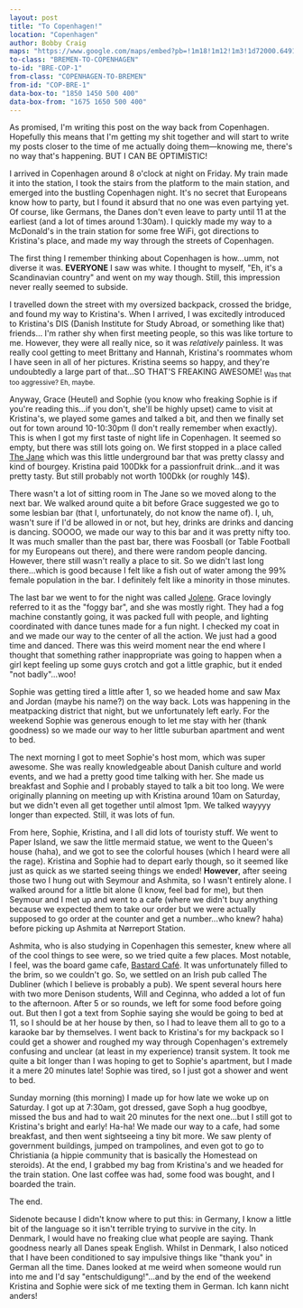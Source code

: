 ```yaml
---
layout: post
title: "To Copenhagen!"
location: "Copenhagen"
author: Bobby Craig
maps: "https://www.google.com/maps/embed?pb=!1m18!1m12!1m3!1d72000.64910963662!2d12.490799519046782!3d55.67124741358487!2m3!1f0!2f0!3f0!3m2!1i1024!2i768!4f13.1!3m3!1m2!1s0x4652533c5c803d23%3A0x4dd7edde69467b8!2sCopenhagen%2C+Denmark!5e0!3m2!1sen!2sus!4v1487516830943"
to-class: "BREMEN-TO-COPENHAGEN"
to-id: "BRE-COP-1"
from-class: "COPENHAGEN-TO-BREMEN"
from-id: "COP-BRE-1"
data-box-to: "1850 1450 500 400"
data-box-from: "1675 1650 500 400"
---
```


<div class="{{ page.to-class }}" data-from="{% if page.data-box-from %}{{ page.data-box-from }}{% endif %}" data-to="{% if page.data-box-to %}{{ page.data-box-to }}{% endif %}">
<p>As promised, I'm writing this post on the way back from Copenhagen. Hopefully this means that I'm getting my shit together and will start to write my posts closer to the time of me actually doing them&mdash;knowing me, there's no way that's happening. BUT I CAN BE OPTIMISTIC!</p>

<p>I arrived in Copenhagen around 8 o'clock at night on Friday. My train made it into the station, I took the stairs from the platform to the main station, and emerged into the bustling Copenhagen night. It's no secret that Europeans know how to party, but I found it absurd that no one was even partying yet. Of course, like Germans, the Danes don't even leave to party until 11 at the earliest (and a lot of times around 1:30am). I quickly made my way to a McDonald's in the train station for some free WiFi, got directions to Kristina's place, and made my way through the streets of Copenhagen.</p>

<p>The first thing I remember thinking about Copenhagen is how...umm, not diverse it was. <strong>EVERYONE</strong> I saw was white. I thought to myself, "Eh, it's a Scandinavian country" and went on my way though. Still, this impression never really seemed to subside.</p>

<p>I travelled down the street with my oversized backpack, crossed the bridge, and found my way to Kristina's. When I arrived, I was excitedly introduced to Kristina's DIS (Danish Institute for Study Abroad, or something like that) friends... I'm rather shy when first meeting people, so this was like torture to me. However, they were all really nice, so it was <em>relatively</em> painless. It was really cool getting to meet Brittany and Hannah, Kristina's roommates whom I have seen in all of her pictures. Kristina seems so happy, and they're undoubtedly a large part of that...SO THAT'S FREAKING AWESOME! <sub>Was that too aggressive? Eh, maybe.</sub></p>
</div>

<p>Anyway, Grace (Heutel) and Sophie (you know who freaking Sophie is if you're reading this...if you don't, she'll be highly upset) came to visit at Kristina's, we played some games and talked a bit, and then we finally set out for town around 10-10:30pm (I don't really remember when exactly). This is when I got my first taste of night life in Copenhagen. It seemed so empty, but there was still lots going on. We first stopped in a place called <a href="https://www.facebook.com/thejanecph/">The Jane</a> which was this little underground bar that was pretty classy and kind of bourgey. Kristina paid 100Dkk for a passionfruit drink...and it was pretty tasty. But still probably not worth 100Dkk (or roughly 14$).</p>

<p>There wasn't a lot of sitting room in The Jane so we moved along to the next bar. We walked around quite a bit before Grace suggested we go to some lesbian bar (that I, unfortunately, do not know the name of). I, uh, wasn't sure if I'd be allowed in or not, but hey, drinks are drinks and dancing is dancing. SOOOO, we made our way to this bar and it was pretty nifty too. It was much smaller than the past bar, there was Foosball (or Table Football for my Europeans out there), and there were random people dancing. However, there still wasn't really a place to sit. So we didn't last long there...which is good because I felt like a fish out of water among the 99% female population in the bar. I definitely felt like a minority in those minutes.</p>

<p>The last bar we went to for the night was called <a href="https://www.facebook.com/JoleneBar/">Jolene</a>. Grace lovingly referred to it as the "foggy bar", and she was mostly right. They had a fog machine constantly going, it was packed full with people, and lighting coordinated with dance tunes made for a fun night. I checked my coat in and we made our way to the center of all the action. We just had a good time and danced. There was this weird moment near the end where I thought that something rather inappropriate was going to happen when a girl kept feeling up some guys crotch and got a little graphic, but it ended "not badly"...woo!</p>

<p>Sophie was getting tired a little after 1, so we headed home and saw Max and Jordan (maybe his name?) on the way back. Lots was happening in the meatpacking district that night, but we unfortunately left early. For the weekend Sophie was generous enough to let me stay with her (thank goodness) so we made our way to her little suburban apartment and went to bed.</p>

<p>The next morning I got to meet Sophie's host mom, which was super awesome. She was really knowledgeable about Danish culture and world events, and we had a pretty good time talking with her. She made us breakfast and Sophie and I probably stayed to talk a bit too long. We were originally planning on meeting up with Kristina around 10am on Saturday, but we didn't even all get together until almost 1pm. We talked wayyyy longer than expected. Still, it was lots of fun.</p>

<p>From here, Sophie, Kristina, and I all did lots of touristy stuff. We went to Paper Island, we saw the little mermaid statue, we went to the Queen's house (haha), and we got to see the colorful houses (which I heard were all the rage). Kristina and Sophie had to depart early though, so it seemed like just as quick as we started seeing things we ended! <strong>However</strong>, after seeing those two I hung out with Seymour and Ashmita, so I wasn't entirely alone. I walked around for a little bit alone (I know, feel bad for me), but then Seymour and I met up and went to a cafe (where we didn't buy anything because we expected them to take our order but we were actually supposed to go order at the counter and get a number...who knew? haha) before picking up Ashmita at Nørreport Station.</p>

<div class="{{ page.from-class }}" data-from="{% if page.data-box-to %}{{ page.data-box-to }}{% endif %}" data-to="{% if page.data-box-from %}{{ page.data-box-from }}{% endif %}">
<p>Ashmita, who is also studying in Copenhagen this semester, knew where all of the cool things to see were, so we tried quite a few places. Most notable, I feel, was the board game cafe, <a href="http://bastardcafe.dk">Bastard Café</a>. It was unfortunately filled to the brim, so we couldn't go. So, we settled on an Irish pub called The Dubliner (which I believe is probably a pub). We spent several hours here with two more Denison students, Will and Ceginna, who added a lot of fun to the afternoon. After 5 or so rounds, we left for some food before going out. But then I got a text from Sophie saying she would be going to bed at 11, so I should be at her house by then, so I had to leave them all to go to a karaoke bar by themselves. I went back to Kristina's for my backpack so I could get a shower and roughed my way through Copenhagen's extremely confusing and unclear (at least in my experience) transit system. It took me quite a bit longer than I was hoping to get to Sophie's apartment, but I made it a mere 20 minutes late! Sophie was tired, so I just got a shower and went to bed.</p>

<p>Sunday morning (this morning) I made up for how late we woke up on Saturday. I got up at 7:30am, got dressed, gave Soph a hug goodbye, missed the bus and had to wait 20 minutes for the next one...but I still got to Kristina's bright and early! Ha-ha! We made our way to a cafe, had some breakfast, and then went sightseeing a tiny bit more. We saw plenty of government buildings, jumped on trampolines, and even got to go to Christiania (a hippie community that is basically the Homestead on steroids). At the end, I grabbed my bag from Kristina's and we headed for the train station. One last coffee was had, some food was bought, and I boarded the train.</p>
</div>

<p>The end.</p>

<p>Sidenote because I didn't know where to put this: in Germany, I know a little bit of the language so it isn't terrible trying to survive in the city. In Denmark, I would have no freaking clue what people are saying. Thank goodness nearly all Danes speak English. Whilst in Denmark, I also noticed that I have been conditioned to say impulsive things like "thank you" in German all the time. Danes looked at me weird when someone would run into me and I'd say "entschuldigung!"...and by the end of the weekend Kristina and Sophie were sick of me texting them in German. Ich kann nicht anders!</p>
